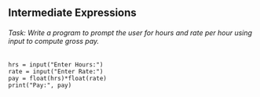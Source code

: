 ## Intermediate Expressions
###### Task: Write a program to prompt the user for hours and rate per hour using input to compute gross pay.
```
hrs = input("Enter Hours:")
rate = input("Enter Rate:")
pay = float(hrs)*float(rate)
print("Pay:", pay)
```
